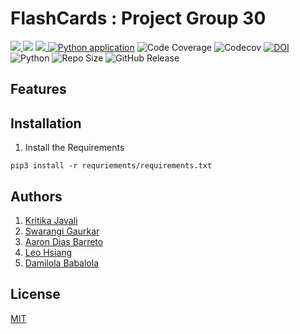 # FlashCards : Project Group 30
<a href="https://github.com/JohnDamilola/FlashCards" alt="File count"><img src="https://img.shields.io/github/directory-file-count/JohnDamilola/FlashCards?style=plastic"/> </a>
<a href="https://github.com/JohnDamilola/FlashCards/blob/main/License.md" alt="LICENSE">
  <img src="https://img.shields.io/github/license/JohnDamilola/FlashCards?style=plastic" /></a>
<a href="https://github.com/JohnDamilola/FlashCards/graphs/contributors" alt="Contributors">
<img src="https://img.shields.io/github/contributors/JohnDamilola/FlashCards?style=plastic"/> </a>
[![Python application](https://github.com/JohnDamilola/FlashCards/actions/workflows/python-app.yml/badge.svg?style=plastic?branch=main)](https://github.com/JohnDamilola/FlashCards/actions/workflows/python-app.yml)
![Code Coverage](https://github.com/JohnDamilola/FlashCards/actions/workflows/Coverage.yml/badge.svg)
![Codecov](https://codecov.io/github/JohnDamilola/FlashCards/branch/main/graph/badge.svg)
[![DOI](https://zenodo.org/badge/539553646.svg)](https://zenodo.org/badge/latestdoi/539553646)
![Python](https://img.shields.io/badge/python-v3.8+-yellow.svg)
![Repo Size](https://img.shields.io/github/repo-size/JohnDamilola/FlashCards?color=brightgreen)
![GitHub Release](https://img.shields.io/github/release/JohnDamilola/FlashCards?color=brightblue)

## Features


## Installation
1. Install the Requirements

```pip3 install -r requriements/requirements.txt```

## Authors 

1. [Kritika Javali](https://github.com/ksjavali)
2. [Swarangi Gaurkar](https://github.com/Swarangigaurkar)
3. [Aaron Dias Barreto](https://github.com/aaron278)
4. [Leo Hsiang](https://github.com/leoohsiang)
5. [Damilola Babalola](https://github.com/JohnDamilola)

## License
[MIT](https://tldrlegal.com/license/mit-license)
